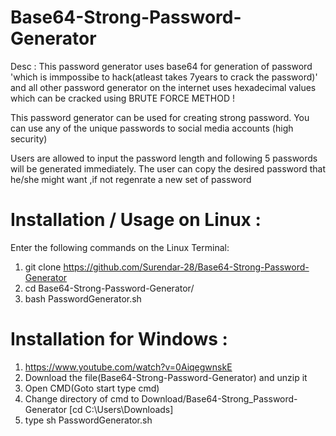 # Base64-Strong-Password-Generator
Desc : This password generator uses base64 for generation of password 'which is immpossibe to hack(atleast takes 7years to crack the password)' and all other password generator on the internet uses hexadecimal values which can be cracked using BRUTE FORCE METHOD ! 

  This password generator can be used for creating strong password. You can use any of the unique passwords to social media accounts (high security)

   Users are allowed to input the password length and following 5 passwords will be generated immediately.
The user can copy the desired password that he/she might want ,if not regenrate a new set of password

# Installation / Usage on Linux :

Enter the following commands on the Linux Terminal: 

 1) git clone https://github.com/Surendar-28/Base64-Strong-Password-Generator
 2) cd Base64-Strong-Password-Generator/
 3) bash PasswordGenerator.sh
 
# Installation for Windows : 
 1) https://www.youtube.com/watch?v=0AiqegwnskE
 2) Download the file(Base64-Strong-Password-Generator) and unzip it 
 3) Open CMD(Goto start type cmd)
 4) Change directory of cmd to Download/Base64-Strong_Password-Generator [cd C:\Users\Downloads]
 5) type sh PasswordGenerator.sh
 
  
